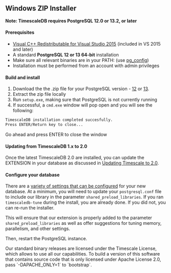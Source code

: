 ## Windows ZIP Installer [](installation-windows)

**Note: TimescaleDB requires PostgreSQL 12.0 or 13.2, or later**

#### Prerequisites

- [Visual C++ Redistributable for Visual Studio 2015][c_plus] (included in VS 2015 and later)
- A standard **PostgreSQL 12 or 13 64-bit** installation
- Make sure all relevant binaries are in your PATH: (use [pg_config][])
- Installation must be performed from an account with admin privileges

#### Build and install

1. Download the the .zip file for your PostgreSQL version - [12][windows-dl-12] or [13][windows-dl-13].
1. Extract the zip file locally
1. Run `setup.exe`, making sure that PostgreSQL is not currently running
1. If successful, a `cmd.exe` window will pop open and you will see the following:

```bash
TimescaleDB installation completed succesfully.
Press ENTER/Return key to close...
```
Go ahead and press ENTER to close the window

#### Updating from TimescaleDB 1.x to 2.0
Once the latest TimescaleDB 2.0 are installed, you can update the EXTENSION
in your database as discussed in [Updating Timescale to 2.0][update-tsdb-2].

#### Configure your database

There are a [variety of settings that can be configured][config] for your
new database. At a minimum, you will need to update your `postgresql.conf`
file to include our library in the parameter `shared_preload_libraries`.
If you ran `timescaledb-tune` during the install, you are already done.
If you did not, you can re-run the installer.

This will ensure that our extension is properly added to the parameter
`shared_preload_libraries` as well as offer suggestions for tuning memory,
parallelism, and other settings.

Then, restart the PostgreSQL instance.

<highlight type="tip">
Our standard binary releases are licensed under the Timescale License,
which allows to use all our capabilities.
To build a version of this software that contains
source code that is only licensed under Apache License 2.0, pass `-DAPACHE_ONLY=1`
to `bootstrap`.
</highlight>

[c_plus]: https://www.microsoft.com/en-us/download/details.aspx?id=48145
[pg_config]: https://www.postgresql.org/docs/10/static/app-pgconfig.html
[windows-dl-12]: https://timescalereleases.blob.core.windows.net/windows/timescaledb-postgresql-12_2.4.2-windows-amd64.zip
[windows-dl-13]: https://timescalereleases.blob.core.windows.net/windows/timescaledb-postgresql-13_2.4.2-windows-amd64.zip
[config]: /how-to-guides/configuration/
[contact]: https://www.timescale.com/contact
[slack]: https://slack.timescale.com/
[update-tsdb-2]: /how-to-guides/update-timescaledb/update-timescaledb-2/

